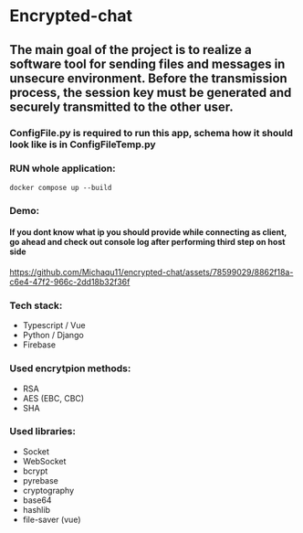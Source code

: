 # Encrypted-chat

## The main goal of the project is to realize a software tool for sending files and messages in unsecure environment. Before the transmission process, the session key must be generated and securely transmitted to the other user.

### ConfigFile.py is required to run this app, schema how it should look like is in ConfigFileTemp.py
### RUN whole application:
  ``` docker compose up --build ```
  
### Demo:
#### If you dont know what ip you should provide while connecting as client, go ahead and check out console log after performing third step on host side

https://github.com/Michaqu11/encrypted-chat/assets/78599029/8862f18a-c6e4-47f2-966c-2dd18b32f36f

### Tech stack:
  - Typescript / Vue
  - Python / Django
  - Firebase

### Used encrytpion methods:
  - RSA
  - AES (EBC, CBC)
  - SHA

### Used libraries:
  - Socket
  - WebSocket
  - bcrypt
  - pyrebase
  - cryptography
  - base64
  - hashlib
  - file-saver (vue)



